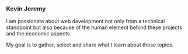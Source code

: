 ### Kevin Jeremy

I am passionate about web development not only from a technical standpoint but also because of the human element behind these projects and the economic aspects.

My goal is to gather, select and share what I learn about these topics.
